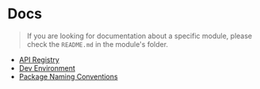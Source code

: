 # Docs

> If you are looking for documentation about a specific module, please check the `README.md` in the module's folder.

  * [API Registry](./API-Registry.md)
  * [Dev Environment](./Dev-Environment.md)
  * [Package Naming Conventions](./Package-Naming-Conventions.md)